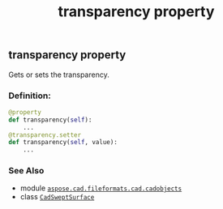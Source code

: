 ﻿---
title: transparency property
second_title: Aspose.CAD for Python via .NET API References
description: 
type: docs
weight: 640
url: /aspose.cad.fileformats.cad.cadobjects/cadsweptsurface/transparency/
is_root: false
---

## transparency property


Gets or sets the transparency.
### Definition:
```python
@property
def transparency(self):
    ...
@transparency.setter
def transparency(self, value):
    ...
```

### See Also
* module [`aspose.cad.fileformats.cad.cadobjects`](../../)
* class [`CadSweptSurface`](/cad/python-net/aspose.cad.fileformats.cad.cadobjects/cadsweptsurface)

